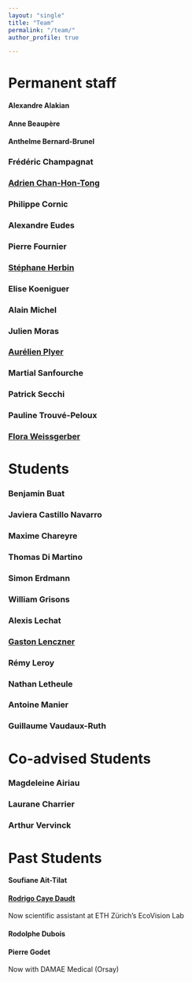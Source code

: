 ```yaml
---
layout: "single"
title: "Team"
permalink: "/team/"
author_profile: true

---
```


# Permanent staff

#### Alexandre Alakian
#### Anne Beaupère
#### Anthelme Bernard-Brunel
### Frédéric Champagnat
### [Adrien Chan-Hon-Tong](https://www.onera.fr/fr/staff/adrien-chan-hon-tong)
### Philippe Cornic
### Alexandre Eudes
### Pierre Fournier
### [Stéphane Herbin](https://stepherbin.github.io/)
### Elise Koeniguer
### Alain Michel
### Julien Moras
### [Aurélien Plyer](https://github.com/aplyer)
### Martial Sanfourche
### Patrick Secchi
### Pauline Trouvé-Peloux
### [Flora Weissgerber](https://flora.weissgerber.fr/)


# Students

### Benjamin Buat
### Javiera Castillo Navarro
### Maxime Chareyre
### Thomas Di Martino
### Simon Erdmann
### William Grisons 
### Alexis Lechat
### [Gaston Lenczner](https://gaslen.github.io/)
### Rémy Leroy
### Nathan Letheule
### Antoine Manier
### Guillaume Vaudaux-Ruth

# Co-advised Students

### Magdeleine Airiau
### Laurane Charrier
### Arthur Vervinck

# Past Students

#### Soufiane Ait-Tilat
#### [Rodrigo Caye Daudt](https://rcdaudt.github.io/)
Now scientific assistant at ETH Zürich’s EcoVision Lab
#### Rodolphe Dubois
#### Pierre Godet
Now with DAMAE Medical (Orsay)
